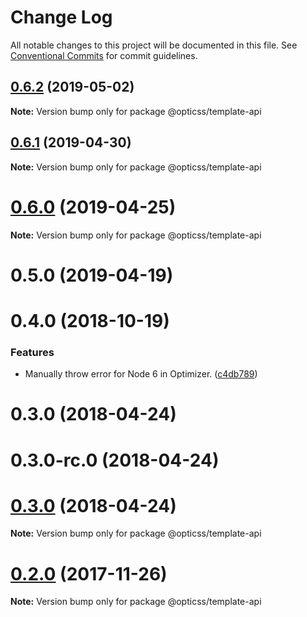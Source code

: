 # Change Log

All notable changes to this project will be documented in this file.
See [Conventional Commits](https://conventionalcommits.org) for commit guidelines.

## [0.6.2](https://github.com/linkedin/opticss/compare/@opticss/template-api@0.6.1...@opticss/template-api@0.6.2) (2019-05-02)

**Note:** Version bump only for package @opticss/template-api





## [0.6.1](https://github.com/linkedin/opticss/compare/@opticss/template-api@0.6.0...@opticss/template-api@0.6.1) (2019-04-30)

**Note:** Version bump only for package @opticss/template-api





# [0.6.0](https://github.com/linkedin/opticss/compare/@opticss/template-api@0.5.0...@opticss/template-api@0.6.0) (2019-04-25)

**Note:** Version bump only for package @opticss/template-api





# 0.5.0 (2019-04-19)



# 0.4.0 (2018-10-19)


### Features

* Manually throw error for Node 6 in Optimizer. ([c4db789](https://github.com/linkedin/opticss/commit/c4db789))



# 0.3.0 (2018-04-24)



# 0.3.0-rc.0 (2018-04-24)





<a name="0.3.0"></a>
# [0.3.0](https://github.com/linkedin/opticss/compare/v0.3.0-rc.0...v0.3.0) (2018-04-24)

**Note:** Version bump only for package @opticss/template-api





<a name="0.2.0"></a>
# [0.2.0](https://github.com/linkedin/opticss/compare/v0.1.1...v0.2.0) (2017-11-26)




**Note:** Version bump only for package @opticss/template-api
